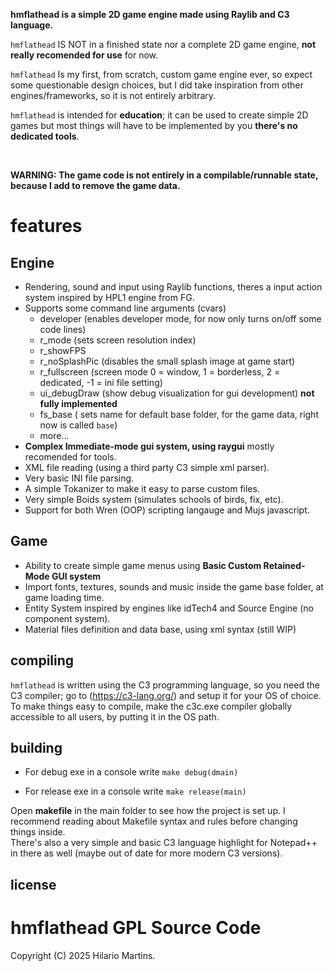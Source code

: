 **hmflathead is a simple 2D game engine made using Raylib and C3 language.**

`hmflathead` IS NOT in a finished state nor a complete 2D game engine, **not really recomended for use** for now. 

`hmflathead` Is my first, from scratch, custom game engine ever, so expect some questionable design choices, but I did take inspiration from other engines/frameworks, so it is not entirely arbitrary.

`hmflathead` is intended for **education**; it can be used to create simple 2D games but most things will have to be implemented by you **there's no dedicated tools**.

<br>

**WARNING: The game code is not entirely in a compilable/runnable state, because I add to remove the game data.**

# features

 ## Engine
 - Rendering, sound and input using Raylib functions, theres a input action system inspired by HPL1 engine from FG.
 - Supports some command line arguments (cvars)
    + developer (enables developer mode, for now only turns on/off some code lines)
    + r_mode (sets screen resolution index)
    + r_showFPS
    + r_noSplashPic (disables the small splash image at game start)
    + r_fullscreen (screen mode 0 = window, 1 = borderless, 2 = dedicated, -1 = ini file setting)
    + ui_debugDraw (show debug visualization for gui development) **not fully implemented**
    + fs_base ( sets name for default base folder, for the game data, right now is called `base`)
    + more...
 - **Complex Immediate-mode gui system, using raygui** mostly recomended for tools.
 - XML file reading (using a third party C3 simple xml parser).
 - Very basic INI file parsing.
 - A simple Tokanizer to make it easy to parse custom files.
 - Very simple Boids system (simulates schools of birds, fix, etc).
 - Support for both Wren (OOP) scripting langauge and Mujs javascript.
 ## Game
 - Ability to create simple game menus using **Basic Custom Retained-Mode GUI system**
 - Import fonts, textures, sounds and music inside the game base folder, at game loading time.
 - Entity System inspired by engines like idTech4 and Source Engine (no component system).
 - Material files definition and data base, using xml syntax (still WIP)

## compiling

`hmflathead` is written using the C3 programming language, so you need the C3 compiler;  go to (https://c3-lang.org/) and setup it for your OS of choice.
             To make things easy to compile, make the c3c.exe compiler globally accessible to all users, by putting it in the OS path.
             
## building

   - For debug exe in a console write 
`make debug(dmain)`

   - For release exe in a console write 
`make release(main)`

Open **makefile** in the main folder to see how the project is set up. I recommend reading about Makefile syntax and rules before
changing things inside.  
There's also a very simple and basic C3 language highlight for Notepad++ in there as well (maybe out of date for more modern C3 versions).

  
## license

# hmflathead GPL Source Code
Copyright (C) 2025 Hilario Martins.
